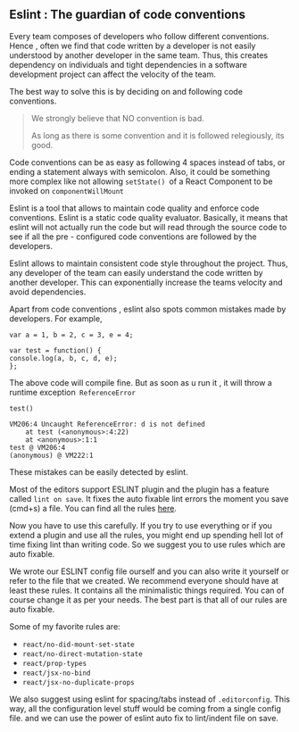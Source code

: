 ## Eslint : The guardian of code conventions

Every team composes of developers who follow different conventions. Hence , often we find that code written by a developer is not easily understood by another developer in the same team. Thus, this creates dependency on individuals and tight dependencies in a software development project can affect the velocity of the team.

The best way to solve this is by deciding on and following code conventions.

> We strongly believe that NO convention is bad.
>
> As long as there is some convention and it is followed relegiously,  its good.

Code conventions can be as easy as following 4 spaces instead of tabs, or ending a statement always with semicolon. Also, it could be something more complex like not allowing `setState() `of a React Component to be invoked on `componentWillMount`



Eslint is a tool that allows to maintain code quality and enforce code conventions. Eslint is a static code quality evaluator. Basically, it means that eslint will not actually run the code but will read through the source code to see if all the pre - configured code conventions are followed by the developers. 

Eslint allows to maintain consistent code style throughout the project. Thus, any developer of the team can easily understand the code written by another developer. This can exponentially increase the teams velocity and avoid dependencies.

Apart from code conventions , eslint also spots common mistakes  made by developers. For example, 

```
var a = 1, b = 2, c = 3, e = 4;

var test = function() {
console.log(a, b, c, d, e);
};
```

The above code will compile fine. But as soon as u run it , it will throw a runtime exception` ReferenceError`

```
test()

VM206:4 Uncaught ReferenceError: d is not defined
    at test (<anonymous>:4:22)
    at <anonymous>:1:1
test @ VM206:4
(anonymous) @ VM222:1
```

These mistakes can be easily detected by eslint.

Most of the editors support ESLINT plugin and the plugin has a feature called `lint on save`. It fixes the auto fixable lint errors the moment you save \(cmd+s\) a file. You can find all the rules [here](http://eslint.org/docs/rules/).

Now you have to use this carefully. If you try to use everything or if you extend a plugin and use all the rules, you might end up spending hell lot of time fixing lint than writing code. So we suggest you to use rules which are auto fixable.

We wrote our ESLINT config file ourself and you can also write it yourself or refer to the file that we created. We recommend everyone should have at least these rules. It contains all the minimalistic things required. You can of course change it as per your needs. The best part is that all of our rules are auto fixable.

Some of my favorite rules are:

* `react/no-did-mount-set-state`
* `react/no-direct-mutation-state`
* `react/prop-types`
* `react/jsx-no-bind`
* `react/jsx-no-duplicate-props`

We also suggest using eslint for spacing/tabs instead of `.editorconfig`. This way, all the configuration level stuff would be coming from a single config file. and we can use the power of eslint auto fix to lint/indent file on save.

